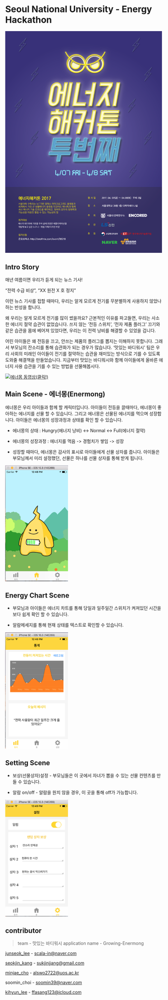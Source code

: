 #  Seoul National University - Energy Hackathon

<img src = "/ScreenShoot/poster.png" width = "500">

## Intro Story

매년 여름이면 우리가 듣게 되는 뉴스 기사!

“전력 수급 비상”, “XX 원전 X 호 정지”

이런 뉴스 기사를 접할 때마다, 우리는 알게 모르게 전기를 무분별하게 사용하지 않았나 하는 반성을 합니다.

왜 우리는 알게 모르게 전기를 많이 썼을까요?
근본적인 이유를 파고들면, 우리는 사소한 에너지 절약 습관이 없었습니다.
쓰지 않는 ‘전등 스위치’, ‘전자 제품 플러그’ 끄기와 같은 습관을 몸에 베어져 있었다면, 우리는 이 전력 낭비를 해결할 수 있었을 겁니다.

어린 아이들은 왜 전등을 끄고, 안쓰는 제품의 플러그를 뽑지는 이해하지 못합니다. 그래서 부모님의 잔소리를 통해 습관화가 되는 경우가 많습니다. ‘맛있는 바디워시' 팀은 우리 사회의 미래인 아이들이 전기를 절약하는 습관을 재미있는 방식으로 기를 수 있도록 도와줄 해결책을 만들었습니다. 지금부터 맛있는 바디워시와 함께 아이들에게 올바른 에너지 사용 습관을 기를 수 있는 방법을 선물해봅시다.


[![에너몽 동영상(클릭!)](http:///img.youtube.com/vi/Bj6Fb2SLsCc/0.jpg)](https://youtu.be/Bj6Fb2SLsCc)

 
## Main Scene - 에너몽(Enermong)
에너몽은 우리 아이들과 함께 할 캐릭터입니다. 아이들이 전등을 끌때마다, 에너몽이 좋아하는 에너지를 선물 할 수 있습니다. 그리고 에너몽은 선물된 에너지를 먹으며 성장합니다. 아이들은 에너몽의 성장과정과 상태를 확인 할 수 있습니다.
* 에너몽의 상태 : Hungry(에너지 낭비) <-> Normal <-> Full(에너지 절약)

* 에너몽의 성장과정 : 에너지를 먹음 -> 경험치가 쌓임 -> 성장

* 성장할 때마다, 에너몽은 감사의 표시로 아이들에게 선물 상자를 줍니다. 아이들은 부모님께서 미리 설정했던, 선물은 하나를 선물 상자를 통해 받게 됩니다.

<img src = "/ScreenShoot/Home.png" width = "200">

## Energy Chart Scene
* 부모님과 아이들은 에너지 차트를 통해 당일과 일주일간 스위치가 켜져있던 시간을 보다 쉽게 확인 할 수 있습니다.

* 알람메세지를 통해 현재 상태를 텍스트로 확인할 수 있습니다.

<img src = "/ScreenShoot/Statistics.png" width = "200">

## Setting Scene
* 보상(선물상자)설정 - 부모님들은 이 곳에서 자녀가 뽑을 수 있는 선물 컨텐츠를 만들 수 있습니다.

* 알람 on/off - 알람을 원치 않을 경우, 이 곳을 통해 off가 가능합니다.

<img src = "/ScreenShoot/Setting.png" width = "200">


## contributor
> team - 맛있는 바디워시
> application name - Growing-Enermong

[junseok_lee](https://github.com/scala-in) - scala-in@naver.com

[seokjin_kang](https://github.com/river-stone-jin) - sukjinjjang@gmail.com

[minjae_cho](https://github.com/minjaeJo) - alswo2722@uos.ac.kr  

soomin_choi - soomin39@naver.com

[kihyun_lee](https://github.com/Cyanide7523) - ffasang123@icloud.com
